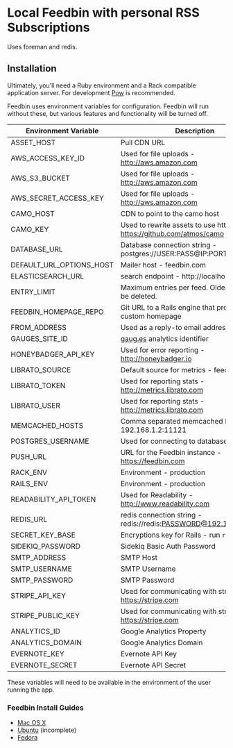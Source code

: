 Local Feedbin with personal RSS Subscriptions
===============================================
Uses foreman and redis.

Installation
-------------
Ultimately, you'll need a Ruby environment and a Rack compatible application server. For development [Pow](http://pow.cx/) is recommended.

Feedbin uses environment variables for configuration. Feedbin will run without these, but various features and functionality will be turned off.

| Environment Variable     | Description                                                                        |
|--------------------------|------------------------------------------------------------------------------------|
| ASSET_HOST               | Pull CDN URL                                                                       |
| AWS_ACCESS_KEY_ID        | Used for file uploads - http://aws.amazon.com                                      |
| AWS_S3_BUCKET            | Used for file uploads - http://aws.amazon.com                                      |
| AWS_SECRET_ACCESS_KEY    | Used for file uploads - http://aws.amazon.com                                      |
| CAMO_HOST                | CDN to point to the camo host                                                      |
| CAMO_KEY                 | Used to rewrite assets to use https - https://github.com/atmos/camo                |
| DATABASE_URL             | Database connection string - postgres://USER:PASS@IP:PORT/DATABASE                 |
| DEFAULT_URL_OPTIONS_HOST | Mailer host - feedbin.com                                                          |
| ELASTICSEARCH_URL        | search endpoint - http://localhost:9200                                            |
| ENTRY_LIMIT              | Maximum entries per feed. Older entries will be deleted.                           |
| FEEDBIN_HOMEPAGE_REPO    | Git URL to a Rails engine that provides a custom homepage                          |
| FROM_ADDRESS             | Used as a reply-to email address                                                   |
| GAUGES_SITE_ID           | [gaug.es](http://gaug.es) analytics identifier                                     |
| HONEYBADGER_API_KEY      | Used for error reporting - http://honeybadger.io                                   |
| LIBRATO_SOURCE           | Default source for metrics - feedbin                                               |
| LIBRATO_TOKEN            | Used for reporting stats - http://metrics.librato.com                              |
| LIBRATO_USER             | Used for reporting stats - http://metrics.librato.com                              |
| MEMCACHED_HOSTS          | Comma separated memcached hosts/ports - 192.168.1.2:11121                          |
| POSTGRES_USERNAME        | Used for connecting to database                                                    |
| PUSH_URL                 | URL for the Feedbin instance - https://feedbin.com                                 |
| RACK_ENV                 | Environment - production                                                           |
| RAILS_ENV                | Environment - production                                                           |
| READABILITY_API_TOKEN    | Used for Readability - http://www.readability.com                                  |
| REDIS_URL                | redis connection string - redis://redis:PASSWORD@192.168.1.3:6379                  |
| SECRET_KEY_BASE          | Encryptions key for Rails - run `rake secret`                                      |
| SIDEKIQ_PASSWORD         | Sidekiq Basic Auth Password                                                        |
| SMTP_ADDRESS             | SMTP Host                                                                          |
| SMTP_USERNAME            | SMTP Username                                                                      |
| SMTP_PASSWORD            | SMTP Password                                                                      |
| STRIPE_API_KEY           | Used for communicating with stripe - https://stripe.com                            |
| STRIPE_PUBLIC_KEY        | Used for communicating with stripe - https://stripe.com                            |
| ANALYTICS_ID             | Google Analytics Property                                                          |
| ANALYTICS_DOMAIN         | Google Analytics Domain                                                            |
| EVERNOTE_KEY             | Evernote API Key                                                                   |
| EVERNOTE_SECRET          | Evernote API Secret                                                                |

These variables will need to be available in the environment of the user running the app.

### Feedbin Install Guides

- [Mac OS X](doc/INSTALL-mac.md)
- [Ubuntu](doc/INSTALL-ubuntu.md) (incomplete)
- [Fedora](doc/INSTALL-fedora.md)
